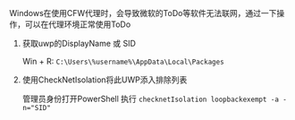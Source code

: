 Windows在使用CFW代理时，会导致微软的ToDo等软件无法联网，通过一下操作，可以在代理环境正常使用ToDo

1. 获取uwp的DisplayName 或 SID

   Win + R: `C:\Users\%username%\AppData\Local\Packages`

2. 使用CheckNetIsolation将此UWP添入排除列表

   管理员身份打开PowerShell 执行 `checknetIsolation loopbackexempt -a -n="SID"`
